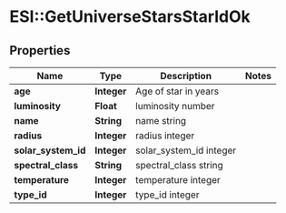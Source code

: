 # ESI::GetUniverseStarsStarIdOk

## Properties
Name | Type | Description | Notes
------------ | ------------- | ------------- | -------------
**age** | **Integer** | Age of star in years | 
**luminosity** | **Float** | luminosity number | 
**name** | **String** | name string | 
**radius** | **Integer** | radius integer | 
**solar_system_id** | **Integer** | solar_system_id integer | 
**spectral_class** | **String** | spectral_class string | 
**temperature** | **Integer** | temperature integer | 
**type_id** | **Integer** | type_id integer | 

